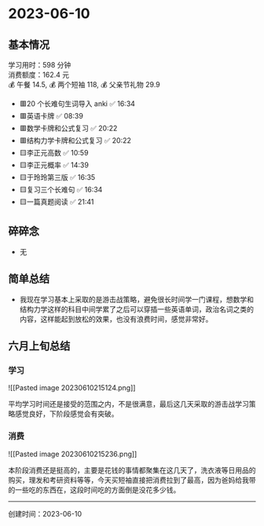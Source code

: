 # 2023-06-10

## 基本情况

学习用时：598 分钟  
消费额度：162.4 元  
💰 午餐 14.5, 💰 两个短袖 118, 💰 父亲节礼物 29.9

-   🟥20 个长难句生词导入 anki ✅ 16:34
-   🟥英语卡牌 ✅ 08:39
-   🟥数学卡牌和公式复习 ✅ 20:22
-   🟥结构力学卡牌和公式复习 ✅ 20:22
-   🟨李正元高数 ✅ 10:59
-   🟨李正元概率 ✅ 14:39
-   🟨于玲玲第三版 ✅ 16:35
-   🟨复习三个长难句 ✅ 16:34
-   🟨一篇真题阅读 ✅ 21:41

## 碎碎念

- 无

## 简单总结

- 我现在学习基本上采取的是游击战策略，避免很长时间学一门课程，想数学和结构力学这样的科目中间学累了之后可以穿插一些英语单词，政治名词之类的内容，这样能起到放松的效果，也没有浪费时间，感觉非常好。

## 六月上旬总结

### 学习

![[Pasted image 20230610215124.png]]

平均学习时间还是接受的范围之内，不是很满意，最后这几天采取的游击战学习策略感觉良好，下阶段感觉会有突破。

### 消费

![[Pasted image 20230610215236.png]]

本阶段消费还是挺高的，主要是花钱的事情都聚集在这几天了，洗衣液等日用品的购买，理发和考研资料等等，今天买短袖直接把消费拉到了最高，因为爸妈给我带的一些吃的东西在，这段时间吃的方面倒是没花多少钱。

---

创建时间：2023-06-10